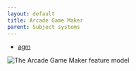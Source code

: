 ```yaml
---
layout: default
title: Arcade Game Maker
parent: Subject systems
---
```


- [agm](https://github.com/damascenodiego/learningFFSM/tree/master/FFSM_diff/Benchmark_SPL/agm)


![The Arcade Game Maker feature model](https://raw.githubusercontent.com/damascenodiego/learningFFSM/master/FFSM_diff/Benchmark_SPL/agm/agmExample.png)